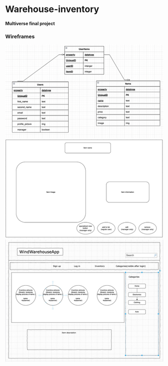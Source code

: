 # Warehouse-inventory
                
#### Multiverse final project 

### Wireframes 
![map](README_images/relationship_map.png)
![map](README_images/itemPage.jpeg)
![map](README_images/homePage.jpeg)